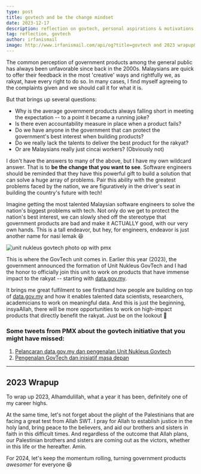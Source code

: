 ```yaml
---
type: post
title: govtech and be the change mindset
date: 2023-12-17
description: reflection on govtech, personal aspirations & motivations, 2023 wrapup
tag: reflection, govtech
author: irfanismail
image: http://www.irfanismail.com/api/og?title=govtech and 2023 wrapup&emoji=🚀
---
```


The common perception of government products among the general public has always been unfavorable since back in the 2000s. Malaysians are quick to offer their feedback in the most 'creative' ways and rightfully we, as rakyat, have every right to do so. In many cases, I find myself agreeing to the complaints given and we should call it for what it is.

But that brings up several questions:

- Why is the average government products always falling short in meeting the expectation -- to a point it became a running joke?
- Is there even accountability measure in place when a product fails?
- Do we have anyone in the government that can protect the government's best interest when building products?
- Do we really lack the talents to deliver the best product for the rakyat?
- Or are Malaysians really just cincai workers? (Obviously not)

I don't have the answers to many of the above, but I have my own wildcard answer. That is to **be the change that you want to see**. Software engineers should be reminded that they have this powerful gift to build a solution that can solve a huge array of problems. Pair this ability with the greatest problems faced by the nation, we are figuratively in the driver's seat in building the country's future with tech!

Imagine getting the most talented Malaysian software engineers to solve the nation's biggest problems with tech. Not only do we get to protect the nation's best interest, we can slowly shed off the stereotype that government products are bad and make it ACTUALLY good, with our very own hands. This is a tall endeavor, but hey, for engineers, endeavor is just another name for nasi lemak 😆

![unit nukleus govtech photo op with pmx](/images/ideas/govtech-and-be-the-change-mindset/govtech.jpeg)

This is where the GovTech unit comes in. Earlier this year (2023), the government announced the formation of Unit Nukleus GovTech and I had the honor to officially join this unit to work on products that have immense impact to the rakyat -- starting with [data.gov.my](https://data.gov.my).

It brings me great fulfilment to see firsthand how people are building on top of [data.gov.my](https://data.gov.my) and how it enables talented data scientists, researchers, academicians to work on meaningful data. And this is just the beginning, insyaAllah, there will be more opportunities to work on high-impact products that directly benefit the rakyat. Just be on the lookout 👀

### Some tweets from PMX about the govtech initiative that you might have missed:

1. [Pelancaran data.gov.my dan pengenalan Unit Nukleus Govtech](https://twitter.com/anwaribrahim/status/1701889916224106819?ref_src=twsrc%5Etfw)
2. [Pengenalan GovTech dan inisiatif masa depan](https://twitter.com/anwaribrahim/status/1734221004032074136?ref_src=twsrc%5Etfw)

---

## 2023 Wrapup

To wrap up 2023, Alhamdulillah, what a year it has been, definitely one of my career highs.

At the same time, let's not forget about the plight of the Palestinians that are facing a great test from Allah SWT. I pray for Allah to establish justice in the holy land, bring peace to the believers, and aid our brothers and sisters in faith in this difficult times. And regardless of the outcome that Allah plans, our Palestinian brothers and sisters are coming out as the victors, whether in this life or the hereafter. Amin.

For 2024, let's keep the momentum rolling, turning government products _awesomer_ for everyone 😆
